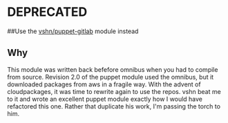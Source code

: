 

# DEPRECATED

##Use the [vshn/puppet-gitlab](https://github.com/vshn/puppet-gitlab) module instead

## Why

This module was written back befefore omnibus when you had to compile from source. Revision 2.0 of the puppet module used the omnibus, but it downloaded packages from aws in a fragile way. With the advent of cloudpackages, it was time to rewrite again to use the repos. vshn beat me to it and wrote an excellent puppet module exactly how I would have refactored this one. Rather that duplicate his work, I'm passing the torch to him. 
